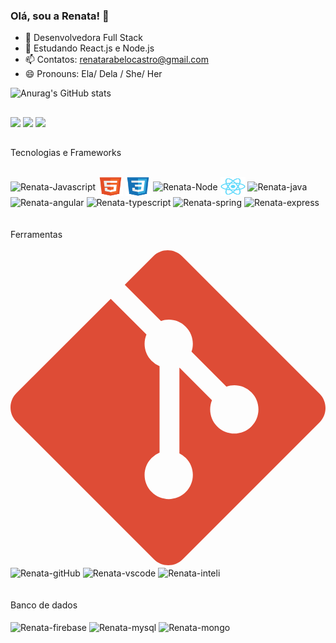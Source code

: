 ### Olá, sou a Renata! 👋



- 🔭 Desenvolvedora Full Stack
- 🌱 Estudando React.js e Node.js 
- 📫 Contatos: renatarabelocastro@gmail.com
- 😄 Pronouns: Ela/ Dela / She/ Her

 
![Anurag's GitHub stats](https://github-readme-stats.vercel.app/api?username=RenataRCPedreschi&show_icons=true&theme=dracula)

 ##
 
<div> 
 
  <a href="https://www.instagram.com/renata_rabelocastro/" target="_blank"><img src="https://img.shields.io/badge/-Instagram-%23E4405F?style=for-the-badge&logo=instagram&logoColor=white" target="_blank"></a>
  <a href = "mailto:renatarabelocatro@gmail.com" target="_blank"><img src="https://img.shields.io/badge/-Gmail-%23333?style=for-the-badge&logo=gmail&logoColor=white" target="_blank"></a>
  <a href="https://www.linkedin.com/in/renata-castrorp/" target="_blank"><img src="https://img.shields.io/badge/-LinkedIn-%230077B5?style=for-the-badge&logo=linkedin&logoColor=white" target="_blank"></a> 
  
</div>

 ##
 Tecnologias e Frameworks
 <div style="display: inline_block"><br>
 <img align="center" alt="Renata-Javascript" height="30" width="40" src="https://cdn.jsdelivr.net/gh/devicons/devicon/icons/javascript/javascript-original.svg" />
  <img align="center" alt="Renata-HTML" height="30" width="40" src="https://raw.githubusercontent.com/devicons/devicon/master/icons/html5/html5-original.svg">
  <img align="center" alt="Renata-CSS" height="30" width="40" src="https://raw.githubusercontent.com/devicons/devicon/master/icons/css3/css3-original.svg">
  <img align="center" alt="Renata-Node" height="30" width="40" src="https://cdn.jsdelivr.net/gh/devicons/devicon/icons/nodejs/nodejs-original.svg" />
  <img align="center" alt="Renata-React" height="30" width="40" src="https://raw.githubusercontent.com/devicons/devicon/master/icons/react/react-original.svg">
  <img align="center" alt="Renata-java" height="30" width="40" src="https://cdn.jsdelivr.net/gh/devicons/devicon/icons/java/java-original.svg" />
  <img align="center" alt="Renata-angular" height="30" width="40" src="https://cdn.jsdelivr.net/gh/devicons/devicon/icons/angularjs/angularjs-original.svg" />
 
 <img align="center" alt="Renata-typescript" height="30" width="40" src="https://cdn.jsdelivr.net/gh/devicons/devicon/icons/typescript/typescript-original.svg" />
          
 <img align="center" alt="Renata-spring" height="30" width="40" src="https://cdn.jsdelivr.net/gh/devicons/devicon/icons/spring/spring-original.svg" />
 <img align="center" alt="Renata-express" height="30" width="40" src="https://cdn.jsdelivr.net/gh/devicons/devicon/icons/express/express-original.svg" />
          
          
  </div>
  <br>
  <br>
  Ferramentas <br>
  <div style="display: inline_block"><br>
  <svg xmlns="http://www.w3.org/2000/svg" viewBox="0 0 256 255.995">
  <path fill="#de4c36" d="M251.172 116.594 139.398 4.828c-6.432-6.437-16.873-6.437-23.314 0l-23.21 23.21 29.443 29.443c6.843-2.312 14.688-.761 20.143 4.693 5.48 5.489 7.02 13.402 4.651 20.266l28.375 28.376c6.865-2.365 14.786-.835 20.27 4.657 7.662 7.66 7.662 20.075 0 27.74-7.666 7.666-20.081 7.666-27.75 0-5.763-5.77-7.187-14.235-4.27-21.336l-26.461-26.462-.003 69.637a19.82 19.82 0 0 1 5.188 3.71c7.662 7.66 7.662 20.076 0 27.747-7.666 7.662-20.087 7.662-27.74 0-7.664-7.671-7.664-20.086 0-27.746a19.654 19.654 0 0 1 6.42-4.281V94.196a19.378 19.378 0 0 1-6.42-4.281c-5.807-5.798-7.203-14.317-4.228-21.446L81.47 39.442 4.83 116.077c-6.441 6.443-6.441 16.884 0 23.322l111.773 111.768c6.435 6.438 16.873 6.438 23.317 0l111.25-111.249c6.438-6.44 6.438-16.887 0-23.324"/>
</svg>
  <img align="center" alt="Renata-gitHub" height="30" width="40" src="https://cdn.jsdelivr.net/gh/devicons/devicon/icons/github/github-original-wordmark.svg" />
  <img align="center" alt="Renata-vscode" height="30" width="40" src="https://cdn.jsdelivr.net/gh/devicons/devicon/icons/vscode/vscode-original-wordmark.svg" />
  <img align="center" alt="Renata-inteli" height="30" width="40" src="https://cdn.jsdelivr.net/gh/devicons/devicon/icons/intellij/intellij-original.svg" />
          
          
  </div>
  <br>
  <br>
  Banco de dados <br>
   <div style="display: inline_block"><br>
    <img align="center" alt="Renata-firebase" height="40" width="50" src="https://cdn.jsdelivr.net/gh/devicons/devicon/icons/firebase/firebase-plain-wordmark.svg" />
    <img align="center" alt="Renata-mysql" height="40" width="50" src="https://cdn.jsdelivr.net/gh/devicons/devicon/icons/mysql/mysql-original-wordmark.svg" />
    <img align="center" alt="Renata-mongo" height="40" width="50" src="https://cdn.jsdelivr.net/gh/devicons/devicon/icons/mongodb/mongodb-original-wordmark.svg" />
      </div>    
          
          
  
          
 
